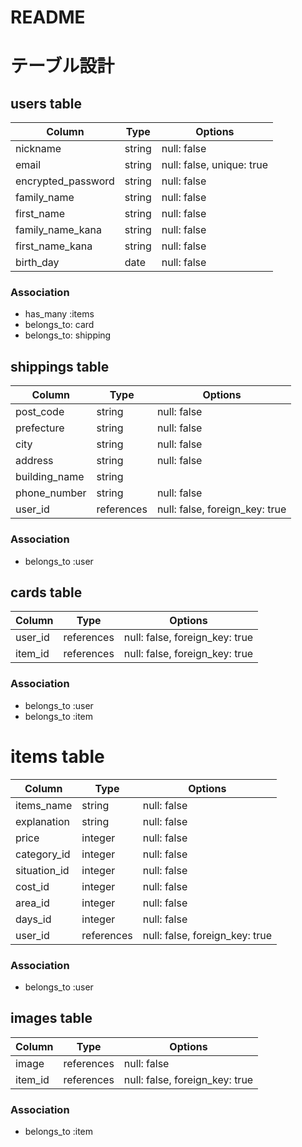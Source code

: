 # README

# テーブル設計

## users table

| Column             | Type   | Options                   |
| ------------------ | ------ | ------------------------- |
| nickname           | string | null: false               |
| email              | string | null: false, unique: true |
| encrypted_password | string | null: false               |
| family_name        | string | null: false               |
| first_name         | string | null: false               |
| family_name_kana   | string | null: false               |
| first_name_kana    | string | null: false               |
| birth_day          | date   | null: false               |

### Association

* has_many :items
* belongs_to: card
* belongs_to: shipping

## shippings table

| Column             | Type       | Options                        |
| ------------------ | ---------- | ------------------------------ |
| post_code          | string     | null: false                    |
| prefecture         | string     | null: false                    |
| city               | string     | null: false                    |
| address            | string     | null: false                    |
| building_name      | string     |                                |
| phone_number       | string     | null: false                    |
| user_id            | references | null: false, foreign_key: true |

### Association

- belongs_to :user

## cards table

| Column        | Type       | Options                        |
| ------------- | ---------- | ------------------------------ |
| user_id       | references | null: false, foreign_key: true |
| item_id       | references | null: false, foreign_key: true |

### Association

- belongs_to :user
- belongs_to :item

# items table

| Column       |  Type       | Options                        |
| ------------ | ---------- | ------------------------------ |
| items_name   | string     | null: false                    |
| explanation  | string     | null: false                    |
| price        | integer    | null: false                    |
| category_id  | integer    | null: false                    |
| situation_id | integer    | null: false                    |
| cost_id      | integer    | null: false                    |
| area_id      | integer    | null: false                    |
| days_id      | integer    | null: false                    |
| user_id      | references | null: false, foreign_key: true |

### Association

- belongs_to :user

## images table

| Column        | Type       | Options                        |
| ------------- | ---------- | ------------------------------ |
| image         | references | null: false                    |
| item_id       | references | null: false, foreign_key: true |

### Association

- belongs_to :item
